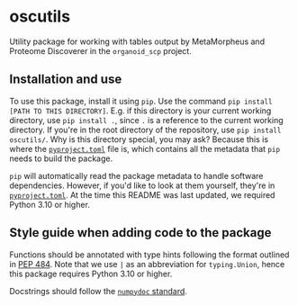 # oscutils

Utility package for working with tables output by MetaMorpheus and Proteome Discoverer in the `organoid_scp` project.

## Installation and use

To use this package, install it using `pip`. Use the command `pip install [PATH TO THIS DIRECTORY]`. E.g. if this directory is your current working directory, use `pip install .`, since `.` is a reference to the current working directory. If you're in the root directory of the repository, use `pip install oscutils/`. Why is this directory special, you may ask? Because this is where the [`pyproject.toml`](https://github.com/PayneLab/organoid_scp/blob/main/oscutils/pyproject.toml) file is, which contains all the metadata that `pip` needs to build the package.

`pip` will automatically read the package metadata to handle software dependencies. However, if you'd like to look at them yourself, they're in [`pyproject.toml`](https://github.com/PayneLab/organoid_scp/blob/main/oscutils/pyproject.toml). At the time this README was last updated, we required Python 3.10 or higher.

## Style guide when adding code to the package

Functions should be annotated with type hints following the format outlined in [PEP 484](https://peps.python.org/pep-0484/). Note that we use `|` as an abbreviation for `typing.Union`, hence this package requires Python 3.10 or higher.

Docstrings should follow the [`numpydoc` standard](https://numpydoc.readthedocs.io/en/latest/format.html#docstring-standard).
